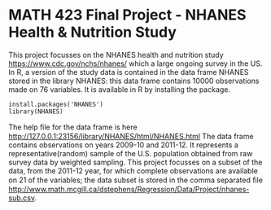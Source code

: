 # MATH 423 Final Project - NHANES Health &amp; Nutrition Study

This project focusses on the NHANES health and nutrition study
https://www.cdc.gov/nchs/nhanes/
which a large ongoing survey in the US. In R, a version of the study data is contained in the data frame NHANES stored in the library NHANES: this data frame contains 10000 observations made on 76 variables. It is available in R by installing the package.
```
install.packages('NHANES')
library(NHANES)
```
The help ﬁle for the data frame is here
http://127.0.0.1:23156/library/NHANES/html/NHANES.html
The data frame contains observations on years 2009-10 and 2011-12. It represents a representative(random) sample of the U.S. population obtained from raw survey data by weighted sampling. This project focusses on a subset of the data, from the 2011-12 year, for which complete observations are available on 21 of the variables; the data subset is stored in the comma separated ﬁle
http://www.math.mcgill.ca/dstephens/Regression/Data/Project/nhanes-sub.csv.

